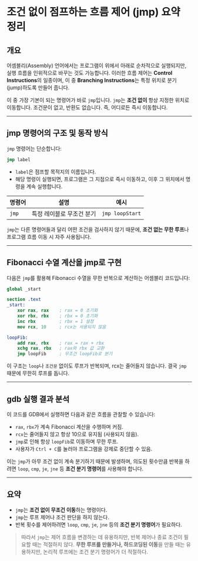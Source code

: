 # 조건 없이 점프하는 흐름 제어 (jmp) 요약 정리

## 개요

어셈블리(Assembly) 언어에서는 프로그램이 위에서 아래로 순차적으로 실행되지만, 실행 흐름을 인위적으로 바꾸는 것도 가능합니다. 이러한 흐름 제어는 **Control Instructions**의 일종이며, 이 중 **Branching Instructions**는 특정 위치로 분기(jump)하도록 만들어 줍니다.

이 중 가장 기본이 되는 명령어가 바로 `jmp`입니다. `jmp`는 **조건 없이** 항상 지정한 위치로 이동합니다. 조건문이 없고, 반환도 없습니다. 즉, 어디로든 즉시 이동합니다.

---

## jmp 명령어의 구조 및 동작 방식

`jmp` 명령어는 단순합니다:

```nasm
jmp label
```

- `label`은 점프할 목적지의 이름입니다.
- 해당 명령이 실행되면, 프로그램은 그 지점으로 즉시 이동하고, 이후 그 위치에서 명령을 계속 실행합니다.

| 명령어 | 설명                         | 예시              |
|--------|------------------------------|-------------------|
| `jmp` | 특정 레이블로 무조건 분기      | `jmp loopStart`   |

`jmp`는 다른 명령어들과 달리 어떤 조건을 검사하지 않기 때문에, **조건 없는 무한 루프**나 프로그램 흐름 이동 시 자주 사용됩니다.

---

## Fibonacci 수열 계산을 jmp로 구현

다음은 `jmp`를 활용해 Fibonacci 수열을 무한 반복으로 계산하는 어셈블리 코드입니다:

```nasm
global _start

section .text
_start:
    xor rax, rax    ; rax = 0 초기화
    xor rbx, rbx    ; rbx = 0 초기화
    inc rbx         ; rbx = 1 설정
    mov rcx, 10     ; rcx는 사용되지 않음

loopFib:
    add rax, rbx    ; rax = rax + rbx
    xchg rax, rbx   ; rax와 rbx 값 교환
    jmp loopFib     ; 무조건 loopFib로 분기
```

이 구조는 `loop`나 `조건문` 없이도 루프가 반복되며, rcx는 줄어들지 않습니다. 결국 `jmp` 때문에 무한히 루프를 돕니다.

---

## gdb 실행 결과 분석

이 코드를 GDB에서 실행하면 다음과 같은 흐름을 관찰할 수 있습니다:

- `rax`, `rbx`가 계속 Fibonacci 계산을 수행하며 커짐.
- `rcx`는 줄어들지 않고 항상 10으로 유지됨 (사용되지 않음).
- `jmp`로 인해 항상 `loopFib`로 이동하며 무한 루프.
- 사용자가 `Ctrl + C`를 눌러야 프로그램을 강제로 중단할 수 있음.

이는 `jmp`가 아무 조건 없이 계속 분기하기 때문에 발생하며, 의도된 횟수만큼 반복을 하려면 `loop`, `cmp`, `je`, `jne` 등 **조건 분기 명령어**를 사용해야 합니다.

---

## 요약

- `jmp`는 **조건 없이 무조건 이동**하는 명령이다.
- `jmp`는 루프 제어나 조건 판단을 하지 않는다.
- 반복 횟수를 제어하려면 `loop`, `cmp`, `je`, `jne` 등의 **조건 분기 명령어**가 필요하다.

> 따라서 `jmp`는 제어 흐름을 변경하는 데 유용하지만, 반복 제어나 종료 조건이 필요할 때는 적절하지 않다. **무한 루프를 만들거나, 하드코딩된 이동**을 만들 때는 유용하지만, 논리적 루프에는 조건 분기 명령어가 더 적절하다.
